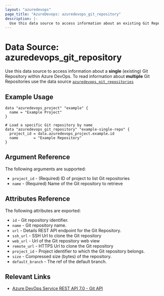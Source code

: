 ```yaml
---
layout: "azuredevops"
page_title: "AzureDevops: azuredevops_git_repository"
description: |-
  Use this data source to access information about an existing Git Repository within Azure DevOps.
---
```


# Data Source: azuredevops_git_repository

Use this data source to access information about a **single** (existing) Git Repository within Azure DevOps.
To read information about **multiple** Git Repositories use the data source [`azuredevops_git_repositories`](data_git_repositories.html)

## Example Usage

```hcl
data "azuredevops_project" "example" {
  name = "Example Project"
}

# Load a specific Git repository by name
data "azuredevops_git_repository" "example-single-repo" {
  project_id = data.azuredevops_project.example.id
  name       = "Example Repository"
}
```

## Argument Reference

The following arguments are supported:

- `project_id` - (Required) ID of project to list Git repositories
- `name` - (Required) Name of the Git repository to retrieve

## Attributes Reference

The following attributes are exported:

- `id` - Git repository identifier.
- `name` - Git repository name.
- `url` - Details REST API endpoint for the Git Repository.
- `ssh_url` - SSH Url to clone the Git repository
- `web_url` - Url of the Git repository web view
- `remote_url` - HTTPS Url to clone the Git repository
- `project_id` - Project identifier to which the Git repository belongs.
- `size` - Compressed size (bytes) of the repository.
- `default_branch` - The ref of the default branch.

## Relevant Links

- [Azure DevOps Service REST API 7.0 - Git API](https://docs.microsoft.com/en-us/rest/api/azure/devops/git/?view=azure-devops-rest-7.0)
